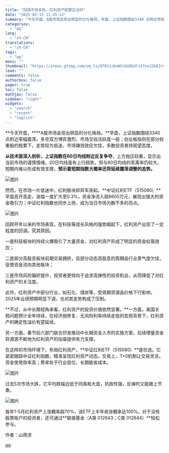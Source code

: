 ```yaml
---
title: "回调不改本色，红利资产配置正当时"
date: "2025-02-13 11:35:12"
summary: "今天开盘，A股市场呈现出明显的分化格局。早盘，上证指数围绕3340 点附近窄幅震荡，多空双方博弈激烈..."
categories:
  - "qq"
lang:
  - "zh-CN"
translations:
  - "zh-CN"
tags:
  - "qq"
menu: ""
thumbnail: "https://inews.gtimg.com/om_ls/O702Jz6nWCnSUOb3ltX7xnJ2kEZrel4k56UBk3G9BaJ2sAA_640360/0"
lead: ""
comments: false
authorbox: false
pager: true
toc: false
mathjax: false
sidebar: "right"
widgets:
  - "search"
  - "recent"
  - "taglist"
---
```


**今天开盘，****A股市场呈现出明显的分化格局。**早盘，上证指数围绕3340 点附近窄幅震荡，多空双方博弈激烈，市场交投活跃度一般；创业板指则在部分权重股的拖累下，走势较为低迷，市场赚钱效应欠佳，多数投资者持观望态度。

**从技术面深入剖析，上证指数在60日均线附近反复争夺**，上方抛压较重，显示出当前市场的谨慎情绪。20日均线虽有上行趋势，但与60日均线的乖离率仍较大，短期内难以形成有效支撑，**预示着短期指数大概率还将延续震荡调整的态势。**

![图片](https://inews.gtimg.com/om_bt/OKgHa3uwYzznwNIhbaSlpQkCATwgFQ7tUDzdDqxFVXeFcAA/641)

然而，在市场一片低迷中，红利板块却异军突起。**中证红利ETF（515080）**早盘高开高走，涨幅一度扩大至0.3%，资金净流入超8605万元，展现出强大的资金吸引力；中证红利指数也同步上扬，成为当日市场为数不多的亮点。

![图片](https://inews.gtimg.com/om_bt/OGVfyQq-zG6rtD2JlP5WCWDiJ_N_bckuvKvQ3Tz0s9c4MAA/641)

回顾开年以来的市场表现，在科技等成长风格的强势崛起下，红利资产出现了一定程度的回调。究其原因，

一是科技板块的持续火爆吸引了大量资金，对红利资产形成了明显的资金虹吸效应；

二是部分高股息板块前期交易拥挤，且部分动态高股息的周期品行业景气度欠佳，促使资金流向其他板块；

三是市场风险偏好提升，投资者更倾向于追求高弹性的投资机会，从而降低了对红利资产的关注度。

此外，红利资产中部分行业，如石化、煤炭等，受周期资源品价格下行影响，2025年业绩预期明显下调，也对其走势构成了压制。

**不过，从中长期视角来看，红利资产的投资价值依然显著。**一方面，美国关税问题预计全年持续，在经济弱修复、无风险利率持续走低的宏观背景下，红利资产的确定性溢价有望延续。

另一方面，春节前六部门联合印发推动中长期资金入市的实施方案，后续增量资金将源源不断地为红利资产的估值提供有力支撑。

在这样的市场环境下，布局红利资产，**中证红利ETF（515080）**是优选。它紧密跟踪中证红利指数，精准呈现红利资产动态。交易上，T+0机制让交易灵活，资金使用效率高；费率处于行业低位，长期能省成本。

![图片](https://inews.gtimg.com/om_bt/Ob2ZW29guFlF1ZTYHo2BGWj9zLKfsQDh5VemiL3n-s0_kAA/641)

过去5次市场大跌，它平均跌幅远低于同类和大盘，抗跌性强，反弹时又能跟上节奏。

![图片](https://inews.gtimg.com/om_bt/Oldd520kFiLER6PknI9VoabXZ2AMCee6CdbPM-syRscuMAA/641)

每年1-5月红利资产上涨概率超70%，该ETF上半年收涨概率达100%。对于没有股票账户的投资者，还可通过**联接基金（A类 012643；C类 012644）**轻松参与。

作者：山雨求

[qq](https://new.qq.com/rain/a/20250213A03FYR00)
